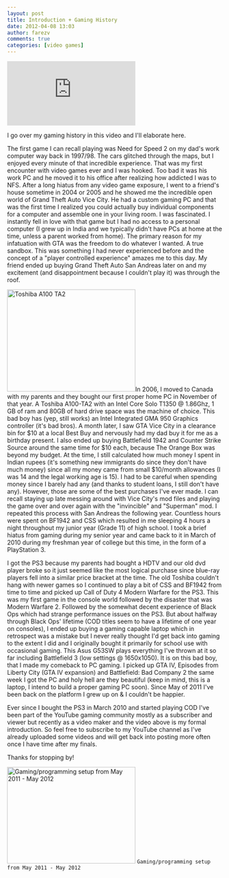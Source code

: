 ```yaml
---
layout: post
title: Introduction + Gaming History
date: 2012-04-08 13:03
author: farezv
comments: true
categories: [video games]
---
```

<iframe width="auto" height="auto" src="http://www.youtube.com/embed/H2IZpgsLCaY" frameborder="0" allowfullscreen></iframe>

I go over my gaming history in this video and I'll elaborate here.

The first game I can recall playing was Need for Speed 2 on my dad's work computer way back in 1997/98. The cars glitched through the maps, but I enjoyed every minute of that incredible experience. That was my first encounter with video games ever and I was hooked. Too bad it was his work PC and he moved it to his office after realizing how addicted I was to NFS. After a long hiatus from any video game exposure, I went to a friend's house sometime in 2004 or 2005 and he showed me the incredible open world of Grand Theft Auto Vice City. He had a custom gaming PC and that was the first time I realized you could actually buy individual components for a computer and assemble one in your living room. I was fascinated. I instantly fell in love with that game but I had no access to a personal computer (I grew up in India and we typically didn't have PCs at home at the time, unless a parent worked from home). The primary reason for my infatuation with GTA was the freedom to do whatever I wanted. A true sandbox. This was something I had never experienced before and the concept of a "player controlled experience" amazes me to this day. My friend ended up buying Grand Theft Auto San Andreas later on and my excitement (and disappointment because I couldn't play it) was through the roof.

<a href="http://farezca.files.wordpress.com/2013/06/toshiba-a100-ta2.png"><img class=" wp-image-63 alignleft" alt="Toshiba A100 TA2" src="http://farezca.files.wordpress.com/2013/06/toshiba-a100-ta2.png?w=300" width="300" height="238" /></a>In 2006, I moved to Canada with my parents and they bought our first proper home PC in November of that year. A Toshiba A100-TA2 with an Intel Core Solo T1350 @ 1.86Ghz, 1 GB of ram and 80GB of hard drive space was the machine of choice. This bad boy has (yep, still works) an Intel Integrated GMA 950 Graphics controller (it's bad bros). A month later, I saw GTA Vice City in a clearance bin for $10 at a local Best Buy and nervously had my dad buy it for me as a birthday present. I also ended up buying Battlefield 1942 and Counter Strike Source around the same time for $10 each, because The Orange Box was beyond my budget. At the time, I still calculated how much money I spent in Indian rupees (it's something new immigrants do since they don't have much money) since all my money came from small $10/month allowances (I was 14 and the legal working age is 15). I had to be careful when spending money since I barely had any (and thanks to student loans, I still don't have any). However, those are some of the best purchases I've ever made. I can recall staying up late messing around with Vice City's mod files and playing the game over and over again with the "invincible" and "Superman" mod. I repeated this process with San Andreas the following year. Countless hours were spent on BF1942 and CSS which resulted in me sleeping 4 hours a night throughout my junior year (Grade 11) of high school. I took a brief hiatus from gaming during my senior year and came back to it in March of 2010 during my freshman year of college but this time, in the form of a PlayStation 3.

I got the PS3 because my parents had bought a HDTV and our old dvd player broke so it just seemed like the most logical purchase since blue-ray players fell into a similar price bracket at the time. The old Toshiba couldn't hang with newer games so I continued to play a bit of CSS and BF1942 from time to time and picked up Call of Duty 4 Modern Warfare for the PS3. This was my first game in the console world followed by the disaster that was Modern Warfare 2. Followed by the somewhat decent experience of Black Ops which had strange performance issues on the PS3. But about halfway through Black Ops' lifetime (COD titles seem to have a lifetime of one year on consoles), I ended up buying a gaming capable laptop which in retrospect was a mistake but I never really thought I'd get back into gaming to the extent I did and I originally bought it primarily for school use with occasional gaming. This Asus G53SW plays everything I've thrown at it so far including Battlefield 3 (low settings @ 1650x1050). It is on this bad boy, that I made my comeback to PC gaming. I picked up GTA IV, Episodes from Liberty City (GTA IV expansion) and Battlefield: Bad Company 2 the same week I got the PC and holy hell are they beautiful (keep in mind, this is a laptop, I intend to build a proper gaming PC soon). Since May of 2011 I've been back on the platform I grew up on & I couldn't be happier.

Ever since I bought the PS3 in March 2010 and started playing COD I've been part of the YouTube gaming community mostly as a subscriber and viewer but recently as a video maker and the video above is my formal introduction. So feel free to subscribe to my YouTube channel as I've already uploaded some videos and will get back into posting more often once I have time after my finals.

Thanks for stopping by!

<a href="http://farezca.files.wordpress.com/2013/06/asus-g53sw-setup.jpg"><img class="size-medium wp-image-64 " alt="Gaming/programming setup from May 2011 - May 2012" src="http://farezca.files.wordpress.com/2013/06/asus-g53sw-setup.jpg?w=300" width="300" height="225" /></a> 
`Gaming/programming setup from May 2011 - May 2012`
